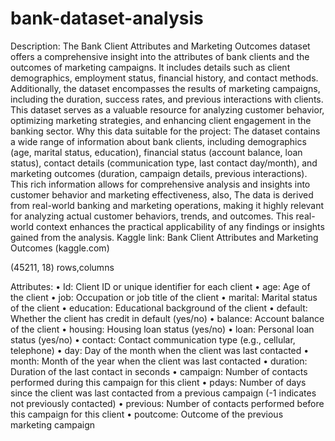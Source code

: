 # bank-dataset-analysis
Description:
The Bank Client Attributes and Marketing Outcomes dataset offers a comprehensive insight into the attributes of bank clients and the outcomes of marketing campaigns. It includes details such as client demographics, employment status, financial history, and contact methods. Additionally, the dataset encompasses the results of marketing campaigns, including the duration, success rates, and previous interactions with clients. This dataset serves as a valuable resource for analyzing customer behavior, optimizing marketing strategies, and enhancing client engagement in the banking sector.
Why this data suitable for the project:
The dataset contains a wide range of information about bank clients, including demographics (age, marital status, education), financial status (account balance, loan status), contact details (communication type, last contact day/month), and marketing outcomes (duration, campaign details, previous interactions). This rich information allows for comprehensive analysis and insights into customer behavior and marketing effectiveness, also, The data is derived from real-world banking and marketing operations, making it highly relevant for analyzing actual customer behaviors, trends, and outcomes. This real-world context enhances the practical applicability of any findings or insights gained from the analysis.
Kaggle link:
Bank Client Attributes and Marketing Outcomes (kaggle.com)

(45211, 18)
 rows,columns

Attributes:
•	Id: Client ID or unique identifier for each client
•	age: Age of the client
•	job: Occupation or job title of the client
•	marital: Marital status of the client
•	education: Educational background of the client
•	default: Whether the client has credit in default (yes/no)
•	balance: Account balance of the client
•	housing: Housing loan status (yes/no)
•	loan: Personal loan status (yes/no)
•	contact: Contact communication type (e.g., cellular, telephone)
•	day: Day of the month when the client was last contacted
•	month: Month of the year when the client was last contacted
•	duration: Duration of the last contact in seconds
•	campaign: Number of contacts performed during this campaign for this client
•	pdays: Number of days since the client was last contacted from a previous campaign (-1 indicates not previously contacted)
•	previous: Number of contacts performed before this campaign for this client
•	poutcome: Outcome of the previous marketing campaign
